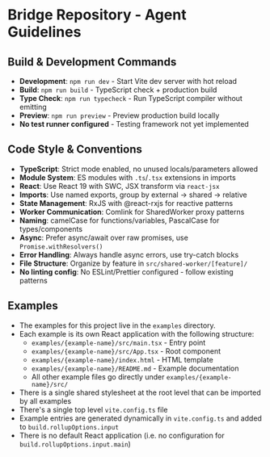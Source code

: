 # Bridge Repository - Agent Guidelines

## Build & Development Commands

- **Development**: `npm run dev` - Start Vite dev server with hot reload
- **Build**: `npm run build` - TypeScript check + production build
- **Type Check**: `npm run typecheck` - Run TypeScript compiler without emitting
- **Preview**: `npm run preview` - Preview production build locally
- **No test runner configured** - Testing framework not yet implemented

## Code Style & Conventions

- **TypeScript**: Strict mode enabled, no unused locals/parameters allowed
- **Module System**: ES modules with `.ts`/`.tsx` extensions in imports
- **React**: Use React 19 with SWC, JSX transform via `react-jsx`
- **Imports**: Use named exports, group by external → shared → relative
- **State Management**: RxJS with @react-rxjs for reactive patterns
- **Worker Communication**: Comlink for SharedWorker proxy patterns
- **Naming**: camelCase for functions/variables, PascalCase for types/components
- **Async**: Prefer async/await over raw promises, use `Promise.withResolvers()`
- **Error Handling**: Always handle async errors, use try-catch blocks
- **File Structure**: Organize by feature in `src/shared-worker/[feature]/`
- **No linting config**: No ESLint/Prettier configured - follow existing patterns

## Examples

- The examples for this project live in the `examples` directory.
- Each example is its own React application with the following structure:
  - `examples/{example-name}/src/main.tsx` - Entry point
  - `examples/{example-name}/src/App.tsx` - Root component
  - `examples/{example-name}/index.html` - HTML template
  - `examples/{example-name}/README.md` - Example documentation
  - All other example files go directly under `examples/{example-name}/src/`
- There is a single shared stylesheet at the root level that can be imported by all examples
- There's a single top level `vite.config.ts` file
- Example entries are generated dynamically in `vite.config.ts` and added to `build.rollupOptions.input`
- There is no default React application (i.e. no configuration for `build.rollupOptions.input.main`)
